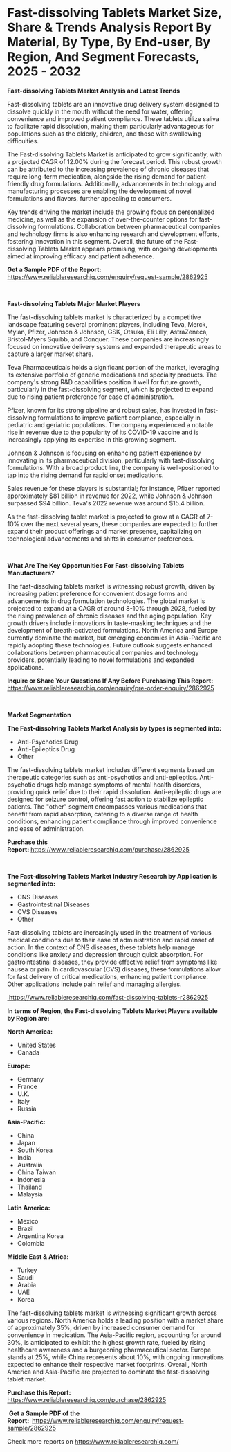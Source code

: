 <p><h1>Fast-dissolving Tablets Market Size, Share & Trends Analysis Report By Material, By Type, By End-user, By Region, And Segment Forecasts, 2025 - 2032</h1></p><p><strong>Fast-dissolving Tablets Market Analysis and Latest Trends</strong></p>
<p><p>Fast-dissolving tablets are an innovative drug delivery system designed to dissolve quickly in the mouth without the need for water, offering convenience and improved patient compliance. These tablets utilize saliva to facilitate rapid dissolution, making them particularly advantageous for populations such as the elderly, children, and those with swallowing difficulties.</p><p>The Fast-dissolving Tablets Market is anticipated to grow significantly, with a projected CAGR of 12.00% during the forecast period. This robust growth can be attributed to the increasing prevalence of chronic diseases that require long-term medication, alongside the rising demand for patient-friendly drug formulations. Additionally, advancements in technology and manufacturing processes are enabling the development of novel formulations and flavors, further appealing to consumers.</p><p>Key trends driving the market include the growing focus on personalized medicine, as well as the expansion of over-the-counter options for fast-dissolving formulations. Collaboration between pharmaceutical companies and technology firms is also enhancing research and development efforts, fostering innovation in this segment. Overall, the future of the Fast-dissolving Tablets Market appears promising, with ongoing developments aimed at improving efficacy and patient adherence.</p></p>
<p><strong>Get a Sample PDF of the Report:&nbsp;</strong> <a href="https://www.reliableresearchiq.com/enquiry/request-sample/2862925?utm_campaign=2469&utm_medium=2&utm_source=Github&utm_content=ia&utm_term=12032025&utm_id=fast-dissolving-tablets">https://www.reliableresearchiq.com/enquiry/request-sample/2862925</a></p>
<p>&nbsp;</p>
<p><strong>Fast-dissolving Tablets Major Market Players</strong></p>
<p><p>The fast-dissolving tablets market is characterized by a competitive landscape featuring several prominent players, including Teva, Merck, Mylan, Pfizer, Johnson & Johnson, GSK, Otsuka, Eli Lilly, AstraZeneca, Bristol-Myers Squibb, and Conquer. These companies are increasingly focused on innovative delivery systems and expanded therapeutic areas to capture a larger market share.</p><p>Teva Pharmaceuticals holds a significant portion of the market, leveraging its extensive portfolio of generic medications and specialty products. The company's strong R&D capabilities position it well for future growth, particularly in the fast-dissolving segment, which is projected to expand due to rising patient preference for ease of administration.</p><p>Pfizer, known for its strong pipeline and robust sales, has invested in fast-dissolving formulations to improve patient compliance, especially in pediatric and geriatric populations. The company experienced a notable rise in revenue due to the popularity of its COVID-19 vaccine and is increasingly applying its expertise in this growing segment.</p><p>Johnson & Johnson is focusing on enhancing patient experience by innovating in its pharmaceutical division, particularly with fast-dissolving formulations. With a broad product line, the company is well-positioned to tap into the rising demand for rapid onset medications.</p><p>Sales revenue for these players is substantial; for instance, Pfizer reported approximately $81 billion in revenue for 2022, while Johnson & Johnson surpassed $94 billion. Teva's 2022 revenue was around $15.4 billion.</p><p>As the fast-dissolving tablet market is projected to grow at a CAGR of 7-10% over the next several years, these companies are expected to further expand their product offerings and market presence, capitalizing on technological advancements and shifts in consumer preferences.</p></p>
<p>&nbsp;</p>
<p><strong>What Are The Key Opportunities For Fast-dissolving Tablets Manufacturers?</strong></p>
<p><p>The fast-dissolving tablets market is witnessing robust growth, driven by increasing patient preference for convenient dosage forms and advancements in drug formulation technologies. The global market is projected to expand at a CAGR of around 8-10% through 2028, fueled by the rising prevalence of chronic diseases and the aging population. Key growth drivers include innovations in taste-masking techniques and the development of breath-activated formulations. North America and Europe currently dominate the market, but emerging economies in Asia-Pacific are rapidly adopting these technologies. Future outlook suggests enhanced collaborations between pharmaceutical companies and technology providers, potentially leading to novel formulations and expanded applications.</p></p>
<p><strong>Inquire or Share Your Questions If Any Before Purchasing This Report:</strong> <a href="https://www.reliableresearchiq.com/enquiry/pre-order-enquiry/2862925?utm_campaign=2469&utm_medium=2&utm_source=Github&utm_content=ia&utm_term=12032025&utm_id=fast-dissolving-tablets">https://www.reliableresearchiq.com/enquiry/pre-order-enquiry/2862925</a></p>
<p>&nbsp;</p>
<p><strong>Market Segmentation</strong></p>
<p><strong>The Fast-dissolving Tablets Market Analysis by types is segmented into:</strong></p>
<p><ul><li>Anti-Psychotics Drug</li><li>Anti-Epileptics Drug</li><li>Other</li></ul></p>
<p><p>The fast-dissolving tablets market includes different segments based on therapeutic categories such as anti-psychotics and anti-epileptics. Anti-psychotic drugs help manage symptoms of mental health disorders, providing quick relief due to their rapid dissolution. Anti-epileptic drugs are designed for seizure control, offering fast action to stabilize epileptic patients. The "other" segment encompasses various medications that benefit from rapid absorption, catering to a diverse range of health conditions, enhancing patient compliance through improved convenience and ease of administration.</p></p>
<p><strong>Purchase this Report:&nbsp;</strong><a href="https://www.reliableresearchiq.com/purchase/2862925?utm_campaign=2469&utm_medium=2&utm_source=Github&utm_content=ia&utm_term=12032025&utm_id=fast-dissolving-tablets">https://www.reliableresearchiq.com/purchase/2862925</a></p>
<p>&nbsp;</p>
<p><strong>The Fast-dissolving Tablets Market Industry Research by Application is segmented into:</strong></p>
<p><ul><li>CNS Diseases</li><li>Gastrointestinal Diseases</li><li>CVS Diseases</li><li>Other</li></ul></p>
<p><p>Fast-dissolving tablets are increasingly used in the treatment of various medical conditions due to their ease of administration and rapid onset of action. In the context of CNS diseases, these tablets help manage conditions like anxiety and depression through quick absorption. For gastrointestinal diseases, they provide effective relief from symptoms like nausea or pain. In cardiovascular (CVS) diseases, these formulations allow for fast delivery of critical medications, enhancing patient compliance. Other applications include pain relief and managing allergies.</p></p>
<p><a href="https://www.reliableresearchiq.com/fast-dissolving-tablets-r2862925?utm_campaign=2469&utm_medium=2&utm_source=Github&utm_content=ia&utm_term=12032025&utm_id=fast-dissolving-tablets">&nbsp;https://www.reliableresearchiq.com/fast-dissolving-tablets-r2862925</a></p>
<p><strong>In terms of Region, the Fast-dissolving Tablets Market Players available by Region are:</strong></p>
<p>
    <p> <strong> North America: </strong>
        <ul>
            <li>United States</li>
            <li>Canada</li>
        </ul>
        </p> 
    <p> <strong> Europe: </strong>
        <ul>
            <li>Germany</li>
            <li>France</li>
            <li>U.K.</li>
            <li>Italy</li>
            <li>Russia</li>
        </ul>
        </p> 
    <p> <strong> Asia-Pacific: </strong>
        <ul>
            <li>China</li>
            <li>Japan</li>
            <li>South Korea</li>
            <li>India</li>
            <li>Australia</li>
            <li>China Taiwan</li>
            <li>Indonesia</li>
            <li>Thailand</li>
            <li>Malaysia</li>
        </ul>
        </p> 
    <p> <strong> Latin America: </strong>
        <ul>
            <li>Mexico</li>
            <li>Brazil</li>
            <li>Argentina Korea</li>
            <li>Colombia</li>
        </ul>
        </p> 
    <p> <strong> Middle East & Africa: </strong>
        <ul>
            <li>Turkey</li>
            <li>Saudi</li>
            <li>Arabia</li>
            <li>UAE</li>
            <li>Korea</li>
        </ul>
    </p>
    </p>
<p><p>The fast-dissolving tablets market is witnessing significant growth across various regions. North America holds a leading position with a market share of approximately 35%, driven by increased consumer demand for convenience in medication. The Asia-Pacific region, accounting for around 30%, is anticipated to exhibit the highest growth rate, fueled by rising healthcare awareness and a burgeoning pharmaceutical sector. Europe stands at 25%, while China represents about 10%, with ongoing innovations expected to enhance their respective market footprints. Overall, North America and Asia-Pacific are projected to dominate the fast-dissolving tablet market.</p></p>
<p><strong>Purchase this Report: </strong><a href="https://www.reliableresearchiq.com/purchase/2862925?utm_campaign=2469&utm_medium=2&utm_source=Github&utm_content=ia&utm_term=12032025&utm_id=fast-dissolving-tablets">https://www.reliableresearchiq.com/purchase/2862925</a></p>
<p>&nbsp;<strong>Get a Sample PDF of the Report:&nbsp;&nbsp;</strong><a href="https://www.reliableresearchiq.com/enquiry/request-sample/2862925?utm_campaign=2469&utm_medium=2&utm_source=Github&utm_content=ia&utm_term=12032025&utm_id=fast-dissolving-tablets">https://www.reliableresearchiq.com/enquiry/request-sample/2862925</a></p>
<p><strong></strong></p>
<p>Check more reports on <a href="https://www.reliableresearchiq.com/?utm_campaign=2469&utm_medium=2&utm_source=Github&utm_content=ia&utm_term=12032025&utm_id=fast-dissolving-tablets">https://www.reliableresearchiq.com/</a></p>